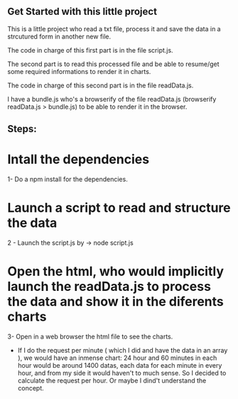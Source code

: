 
## Get Started with this little project

This is a little project who read a txt file, process it and save the data in a strcutured form in another new file.

The code in charge of this first part is in the file script.js.

The second part is to read this processed file and be able to resume/get some required informations to render it in charts.

The code in charge of this second part is in the file readData.js.

I have a bundle.js who's a browserify of the file readData.js (browserify readData.js > bundle.js) to be able to render it in the browser.

## Steps:

# Intall the dependencies 
 1- Do a npm install for the dependencies.
# Launch a script to read and structure the data
 2 - Launch the script.js by -> node script.js
# Open the html, who would implicitly launch the readData.js to process the data and show it in the diferents charts
 3- Open in a web browser the html file to see the charts.

* If I do the request per minute ( which I did and have the data in an array ), we would have an inmense chart: 24 hour and 60 minutes in each hour would be around 1400 datas, each data for each minute in every hour, and from my side it would haven't to much sense. So I decided to calculate the request per hour. Or maybe I dind't understand the concept.